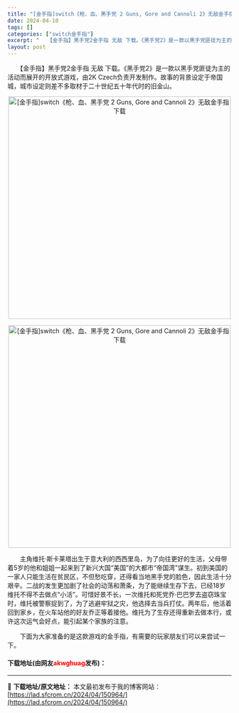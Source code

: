 ```yaml
---
title: "[金手指]switch《枪、血、黑手党 2 Guns, Gore and Cannoli 2》无敌金手指下载"
date: 2024-04-10
tags: []
categories: ["switch金手指"]
excerpt: "　　【金手指】黑手党2金手指 无敌 下载。《黑手党2》是一款以黑手党匪徒为主的活动而展开的开放式游戏，由2K Czech负责开发制作。故事的背景设定于帝国城，城市设定则差不多取材于二十世纪五十年代时的旧金山。 　　主角维托&middot;斯卡莱塔出生于意大利的西西里岛，为了向往更好的生活，父母带着5&hellip;"
layout: post
---
```


 <p>　　【金手指】黑手党2金手指 无敌 下载。《黑手党2》是一款以黑手党匪徒为主的活动而展开的开放式游戏，由2K Czech负责开发制作。故事的背景设定于帝国城，城市设定则差不多取材于二十世纪五十年代时的旧金山。</p> <p align="center"><img align="" border="0" src="https://lad.sfcrom.cn/wp-content/uploads/2024/04/20240409_6615d419ac84a.webp" width="500" alt="[金手指]switch《枪、血、黑手党 2 Guns, Gore and Cannoli 2》无敌金手指下载" /></p> <p align="center"><img align="" border="0" src="https://lad.sfcrom.cn/wp-content/uploads/2024/04/20240409_6615d419ec940.webp" width="500" alt="[金手指]switch《枪、血、黑手党 2 Guns, Gore and Cannoli 2》无敌金手指下载" /></p> <p>　　主角维托&middot;斯卡莱塔出生于意大利的西西里岛，为了向往更好的生活，父母带着5岁的他和姐姐一起来到了新兴大国&ldquo;美国&rdquo;的大都市&ldquo;帝国湾&rdquo;谋生。初到美国的一家人只能生活在贫民区，不但愁吃穿，还得看当地黑手党的脸色，因此生活十分艰辛。二战的发生更加剧了社会的动荡和萧条，为了能继续生存下去，已经18岁维托不得不去做点&ldquo;小活&rdquo;。可惜好景不长，一次维托和死党乔&middot;巴巴罗去盗窃珠宝时，维托被警察捉到了，为了逃避牢狱之灾，他选择去当兵打仗。两年后，他活着回到家乡，在火车站他的好友乔正等着接他。维托为了生存还得重新去做本行，或许这次运气会好点，能引起某个家族的注意。</p> <p>　　下面为大家准备的是这款游戏的金手指，有需要的玩家朋友们可以来尝试一下。</p> <p><h4>下载地址(由网友<font color="red">akwghuag</font>发布)：</h4></p> 

---
📖 **下载地址/原文地址：** 本文最初发布于我的博客网站：[https://lad.sfcrom.cn/2024/04/150964/](https://lad.sfcrom.cn/2024/04/150964/)
